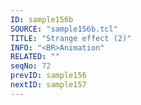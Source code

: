 ```yaml
---
ID: sample156b
SOURCE: "sample156b.tcl"
TITLE: "Strange effect (2)"
INFO: "<BR>Animation"
RELATED: ""
seqNo: 72
prevID: sample156
nextID: sample157
---
```

